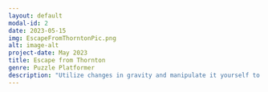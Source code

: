 ```yaml
---
layout: default
modal-id: 2
date: 2023-05-15
img: EscapeFromThorntonPic.png
alt: image-alt
project-date: May 2023
title: Escape from Thornton
genre: Puzzle Platformer
description: "Utilize changes in gravity and manipulate it yourself to solve platforming puzzles in this short game. Hope to expand on it one day!  Download at <a href='http://cs4730.games/games/EscapeFromThornton.zip'>http://cs4730.games/games/EscapeFromThornton.zip</a>! Should work on both Mac and Windows!"
---
```

